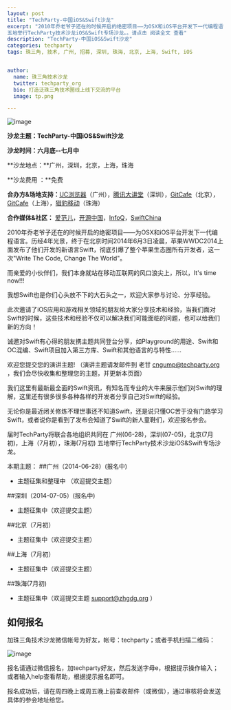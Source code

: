 ```yaml
---
layout: post
title: "TechParty-中国iOS&Swift沙龙"
excerpt: "2010年乔老爷子还在的时候开启的绝密项目——为OSX和iOS平台开发下一代编程语言。历经4年光景，终于在北京时间2014年6月3日凌晨，苹果WWDC2014上面发布了他们开发的新语言Swift，彻底引爆了整个苹果生态圈所有开发者，这一次 Write The Code, Change The World 。届时TechParty将联合各地组织共同在 广州(06-28)，深圳(07-05)，北京(7月初)，上海（7月初），珠海(7月初)
五地举行TechParty技术沙龙iOS&Swift专场沙龙。。请点击 阅读全文 查看"
description: "TechParty-中国iOS&Swift沙龙"
categories: techparty
tags: 珠三角, 技术, 广州, 招募, 深圳, 珠海, 北京, 上海, Swift, iOS


author:
  name: 珠三角技术沙龙
  twitter: techparty_org
  bio: 打造泛珠三角技术圈线上线下交流的平台
  image: tp.png

---
```


![image](http://ww4.sinaimg.cn/large/62503f09gw1ehe0ex96yyj20go09ct92.jpg)


**沙龙主题：TechParty-中国iOS&Swift沙龙** 

**沙龙时间：六月底--七月中**

**沙龙地点：**广州，深圳，北京，上海，珠海

**沙龙费用 ：**免费

**合办方&场地支持：**[UC浏览器](http://www.uc.cn/)（广州），[腾讯大讲堂](http://djt.qq.com)（深圳），[GitCafe](http://www.gitcafe.com)（北京），[GitCafe](http://www.gitcafe.com)（上海），[猎豹移动](www.liebao.cn)（珠海）

**合作媒体&社区：** [爱范儿](http://www.ifanr.com)，[开源中国](http://oschina.net)，[InfoQ](http://www.infoq.com/cn/)，[SwiftChina](http://swift.sh)



2010年乔老爷子还在的时候开启的绝密项目——为OSX和iOS平台开发下一代编程语言。历经4年光景，终于在北京时间2014年6月3日凌晨，苹果WWDC2014上面发布了他们开发的新语言Swift，彻底引爆了整个苹果生态圈所有开发者，这一次"Write The Code, Change The World"。

而亲爱的小伙伴们，我们本身就站在移动互联网的风口浪尖上，所以，It's time now!!!

我想Swift也是你们心头放不下的大石头之一，欢迎大家参与讨论、分享经验。

此次邀请了iOS应用和游戏相关领域的朋友给大家分享技术和经验，当我们面对Swift的时候，这些技术和经验不仅可以解决我们可能面临的问题，也可以给我们新的方向！

诚邀对Swift有心得的朋友携主题共同登台分享，如Playground的用途、Swift和OC混编、Swift项目加入第三方库、Swift和其他语言的与特性……

欢迎您提交您的演讲主题!  （演讲主题请发邮件到 老甘 cngump@techparty.org ，我们会尽快收集和整理您的主题，并更新本页面）

我们这里有最新最全面的Swift资讯，有知名而专业的大牛来展示他们对Swift的理解，这里还有很多很多各种各样的开发者分享自己对Swift的经验。

无论你是最近闭关修炼不理世事还不知道Swift，还是说只懂OC苦于没有门路学习Swift，或者说你是看到了发布会知道了Swift的新人童鞋们，欢迎报名参会。

届时TechParty将联合各地组织共同在 广州(06-28)，深圳(07-05)，北京(7月初)，上海（7月初），珠海(7月初)
五地举行TechParty技术沙龙iOS&Swift专场沙龙。



本期主题：
##广州（2014-06-28）(报名中)
* 主题征集和整理中 （欢迎提交主题）

##深圳（2014-07-05）(报名中)
* 主题征集中（欢迎提交主题）

##北京（7月初）
* 主题征集中（欢迎提交主题）

##上海（7月初）
* 主题征集中（欢迎提交主题）

##珠海(7月初)
* 主题征集中（欢迎提交主题 support@zhgdg.org ）



## 如何报名
加珠三角技术沙龙微信帐号为好友，帐号：techparty；或者手机扫描二维码：

![image](http://ww1.sinaimg.cn/large/61c18847gw1e9tzpizmjsj208c08cjs1.jpg)

报名请通过微信报名，加techparty好友，然后发送字母e，根据提示操作输入；或者输入help查看帮助，根据提示报名即可。

报名成功后，请在周四晚上或周五晚上前查收邮件（或微信），通过审核将会发送具体的参会地址给您。


